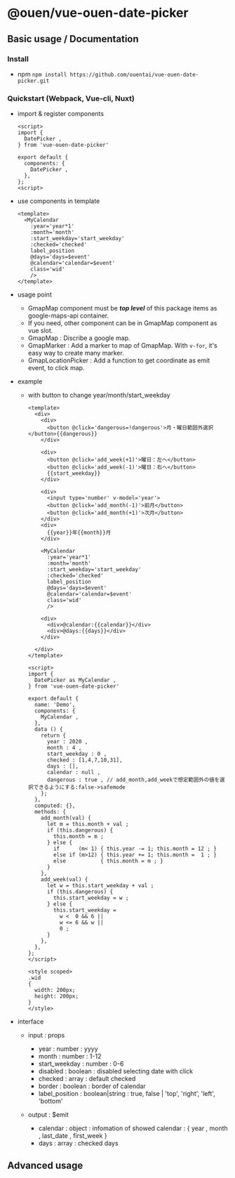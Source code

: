# @ouen/vue-ouen-date-picker

## Basic usage / Documentation

### Install
- npm
  `npm install https://github.com/ouentai/vue-ouen-date-picker.git`

### Quickstart (Webpack, Vue-cli, Nuxt)

- import & register components
  ``` demo.vue
  <script>
  import {
    DatePicker ,
  } from 'vue-ouen-date-picker'

  export default {
    components: {
      DatePicker ,
    },
  };
  <script>
  ```


- use components in template
  ``` demo.vue
  <template>
    <MyCalendar
      :year='year*1'
      :month='month'
      :start_weekday='start_weekday'
      :checked='checked'
      label_position
      @days='days=$event'
      @calendar='calendar=$event'
      class='wid'
      />
  </template>
  ```


- usage point
  - GmapMap component must be ***top level*** of this package items as google-maps-api container.
  - If you need, other component can be in GmapMap component as vue slot.
  - GmapMap : Discribe a google map.
  - GmapMarker : Add a marker to map of GmapMap. With `v-for`, it's easy way to create many marker.
  - GmapLocationPicker : Add a function to get coordinate as emit event, to click map.


- example

  - with button to change year/month/start_weekday
    ``` demo.vue
    <template>
      <div>
        <div>
          <button @click='dangerous=!dangerous'>月・曜日範囲外選択</button>{{dangerous}}
        </div>

        <div>
          <button @click='add_week(+1)'>曜日：左へ</button>
          <button @click='add_week(-1)'>曜日：右へ</button>
          {{start_weekday}}
        </div>

        <div>
          <input type='number' v-model='year'>
          <button @click='add_month(-1)'>前月</button>
          <button @click='add_month(+1)'>次月</button>
        </div>
        <div>
          {{year}}年{{month}}月
        </div>

        <MyCalendar
          :year='year*1'
          :month='month'
          :start_weekday='start_weekday'
          :checked='checked'
          label_position
          @days='days=$event'
          @calendar='calendar=$event'
          class='wid'
          />

        <div>
          <div>@calendar:{{calendar}}</div>
          <div>@days:{{days}}</div>
        </div>

      </div>
    </template>

    <script>
    import {
      DatePicker as MyCalendar ,
    } from 'vue-ouen-date-picker'

    export default {
      name: 'Demo',
      components: {
        MyCalendar ,
      },
      data () {
        return {
          year : 2020 ,
          month : 4 ,
          start_weekday : 0 ,
          checked : [1,4,7,10,31],
          days : [],
          calendar : null ,
          dangerous : true , // add_month,add_weekで想定範囲外の値を選択できるようにする:false->safemode
        };
      },
      computed: {},
      methods: {
        add_month(val) {
          let m = this.month + val ;
          if (this.dangerous) {
            this.month = m ;
          } else {
            if      (m< 1) { this.year -= 1; this.month = 12 ; }
            else if (m>12) { this.year += 1; this.month =  1 ; }
            else           { this.month = m ; }
          }
        },
        add_week(val) {
          let w = this.start_weekday + val ;
          if (this.dangerous) {
            this.start_weekday = w ;
          } else {
            this.start_weekday =
              w <  0 && 6 ||
              w <= 6 && w ||
              0 ;
          }
        },
      },
    };
    </script>

    <style scoped>
    .wid
    {
      width: 200px;
      height: 200px;
    }
    </style>
    ```


- interface

  - input : props
    - year : number : yyyy
    - month : number : 1-12
    - start_weekday : number : 0-6
    - disabled : boolean : disabled selecting date with click
    - checked : array <number> : default checked
    - border : boolean : border of calendar
    - label_position : boolean|string : true, false | 'top', 'right', 'left', 'bottom'

  - output : $emit
    - calendar : object : infomation of showed calendar : { year , month , last_date , first_week }
    - days : array <number> : checked days

## Advanced usage

